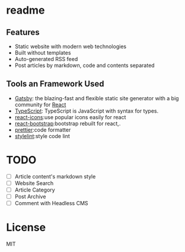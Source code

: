 # readme

## Features

- Static website with modern web technologies
- Built without templates
- Auto-generated RSS feed
- Post articles by markdown, code and contents separated

## Tools an Framework Used

- [Gatsby](https://www.gatsbyjs.org/): the blazing-fast and flexible static site generator with a big community for [React](https://facebook.github.io/react/)
- [TypeScript](https://www.typescriptlang.org/): TypeScript is JavaScript with syntax for types.
- [react-icons](https://github.com/react-icons/react-icons):use popular icons easily for react
- [react-bootstrap](https://react-bootstrap.github.io/):bootstrap rebuilt for react,.
- [prettier](https://prettier.io/):code formatter
- [stylelint](https://stylelint.io/):style code lint

# TODO

- [ ] Article content's markdown style
- [ ] Website Search
- [ ] Article Category
- [ ] Post Archive
- [ ] Comment with Headless CMS

# License

MIT
